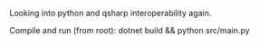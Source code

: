 Looking into python and qsharp interoperability again.

Compile and run (from root): dotnet build && python src/main.py